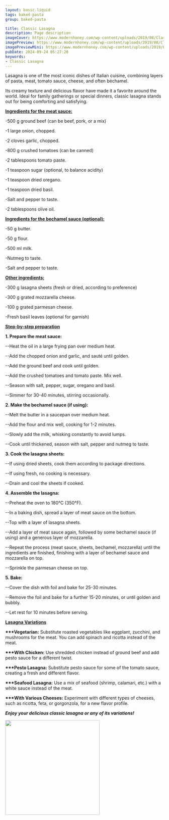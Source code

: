 ```yaml
---
layout: basic.liquid
tags: baked-pasta
group: baked-pasta

title: Classic Lasagna
description: Page description
imageCover: https://www.modernhoney.com/wp-content/uploads/2019/08/Classic-Lasagna-14-scaled.jpg
imagePreview: https://www.modernhoney.com/wp-content/uploads/2019/08/Classic-Lasagna-14-scaled.jpg
imagePreviewMini: https://www.modernhoney.com/wp-content/uploads/2019/08/Classic-Lasagna-14-scaled.jpg
pubDate: 2024-09-24 05:27:20
keywords:
- Classic Lasagna
---
```


Lasagna is one of the most iconic dishes of Italian cuisine, combining layers of pasta, meat, tomato sauce, cheese, and often béchamel.

Its creamy texture and delicious flavor have made it a favorite around the world. Ideal for family gatherings or special dinners, classic lasagna stands out for being comforting and satisfying.

<u><b>Ingredients for the meat sauce:</b></u>

-500 g ground beef (can be beef, pork, or a mix)

-1 large onion, chopped.

-2 cloves garlic, chopped.

-800 g crushed tomatoes (can be canned)

-2 tablespoons tomato paste.

-1 teaspoon sugar (optional, to balance acidity)

-1 teaspoon dried oregano.

-1 teaspoon dried basil.

-Salt and pepper to taste.

-2 tablespoons olive oil.

<u><b>Ingredients for the bechamel sauce (optional):</b></u>

-50 g butter.

-50 g flour.

-500 ml milk.

-Nutmeg to taste.

-Salt and pepper to taste.

<u><b>Other ingredients:</b></u>

-300 g lasagna sheets (fresh or dried, according to preference)

-300 g grated mozzarella cheese.

-100 g grated parmesan cheese.

-Fresh basil leaves (optional for garnish)

<u><b>Step-by-step preparation</b></u>

<b>1. Prepare the meat sauce:</b>

--Heat the oil in a large frying pan over medium heat.

--Add the chopped onion and garlic, and sauté until golden.

--Add the ground beef and cook until golden.

--Add the crushed tomatoes and tomato paste. Mix well.

--Season with salt, pepper, sugar, oregano and basil.

--Simmer for 30-40 minutes, stirring occasionally.

<b>2. Make the bechamel sauce (if using):</b>

--Melt the butter in a saucepan over medium heat.

--Add the flour and mix well, cooking for 1-2 minutes.

--Slowly add the milk, whisking constantly to avoid lumps.

--Cook until thickened, season with salt, pepper and nutmeg to taste.

<b>3. Cook the lasagna sheets:</b>

--If using dried sheets, cook them according to package directions.

--If using fresh, no cooking is necessary.

--Drain and cool the sheets if cooked.

<b>4. Assemble the lasagna:</b>

--Preheat the oven to 180°C (350°F).

--In a baking dish, spread a layer of meat sauce on the bottom.

--Top with a layer of lasagna sheets.

--Add a layer of meat sauce again, followed by some bechamel sauce (if using) and a generous layer of mozzarella.

--Repeat the process (meat sauce, sheets, bechamel, mozzarella) until the ingredients are finished, finishing with a layer of bechamel sauce and mozzarella on top.

--Sprinkle the parmesan cheese on top.

<b>5. Bake:</b>

--Cover the dish with foil and bake for 25-30 minutes.

--Remove the foil and bake for a further 15-20 minutes, or until golden and bubbly.

--Let rest for 10 minutes before serving.

<u><b>Lasagna Variations</b></u>

<b>***Vegetarian:</b> Substitute roasted vegetables like eggplant, zucchini, and mushrooms for the meat. You can add spinach and ricotta instead of the meat.

<b>***With Chicken:</b> Use shredded chicken instead of ground beef and add pesto sauce for a different twist.

<b>***Pesto Lasagna:</b> Substitute pesto sauce for some of the tomato sauce, creating a fresh and different flavor.

<b>***Seafood Lasagna:</b> Use a mix of seafood (shrimp, calamari, etc.) with a white sauce instead of the meat.

<b>***With Various Cheeses:</b> Experiment with different types of cheeses, such as ricotta, feta, or gorgonzola, for a new flavor profile.

<b><i>Enjoy your delicious classic lasagna or any of its variations!</i></b>

<img src="https://www.thewholesomedish.com/wp-content/uploads/2018/07/Best-Lasagna-550.jpg" width="300" height="300">
